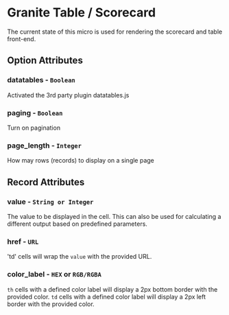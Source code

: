 # Granite Table / Scorecard

The current state of this micro is used for rendering the scorecard and table front-end.

## Option Attributes

### datatables - `Boolean`

Activated the 3rd party plugin datatables.js

### paging - `Boolean`

Turn on pagination

### page_length - `Integer`

How may rows (records) to display on a single page

## Record Attributes

### value - `String or Integer`

The value to be displayed in the cell. This can also be used for calculating a different output based on predefined parameters.

### href - `URL`

'td' cells will wrap the `value` with the provided URL.

### color_label - `HEX` or `RGB/RGBA`

`th` cells with a defined color label will display a 2px bottom border with the provided color.
`td` cells with a defined color label will display a 2px left border with the provided color.
